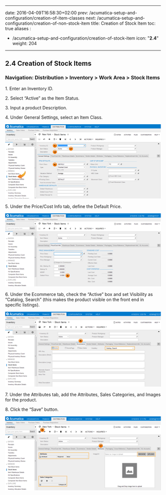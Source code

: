 
---
date: 2016-04-09T16:58:30+02:00
prev: /acumatica-setup-and-configuration/creation-of-item-classes
next: /acumatica-setup-and-configuration/creation-of-non-stock-item
title: Creation of Stock Item
toc: true
aliases :
  - /acumatica-setup-and-configuration/creation-of-stock-item
icon: "<b>2.4</b>"
weight: 204
---

## 2.4 Creation of Stock Items

### Navigation: Distribution > Inventory > Work Area > Stock Items

  <p>1. Enter an Inventory ID.</p>
  <p>2. Select “Active” as the Item Status.</p>
  <p>3. Input a product Description.</p>
  <p>4. Under General Settings, select an Item Class.</p>

  ![Creation of Item Classes](images/creation-of-stock-item-1.png?classes=shadow)

  <p>5. Under the Price/Cost Info tab, define the Default Price.</p>

![Creation of Item Classes](images/creation-of-stock-item-2.png?classes=shadow)

  <p>6. Under the Ecommerce tab, check the “Active” box and set Visibility as “Catalog, Search” (this makes the product visible on the front end in specific listings).</p>

![Creation of Item Classes](images/creation-of-stock-item-3.png?classes=shadow)
  <p>7. Under the Attributes tab, add the Attributes, Sales Categories, and Images for the product.</p>
  <p>8. Click the “Save” button.</p>

![Creation of Item Classes](images/creation-of-stock-item-4.png?classes=shadow)

